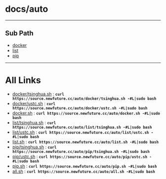 
# docs/auto
---

## Sub Path

* [docker](docker/)
* [list](list/)
* [pip](pip/)

---

# All Links

* [docker/tsinghua.sh](docker/tsinghua.sh) : **`curl https://source.newfuture.cc/auto/docker/tsinghua.sh -#L|sudo bash`** 
* [docker/ustc.sh](docker/ustc.sh) : **`curl https://source.newfuture.cc/auto/docker/ustc.sh -#L|sudo bash`** 
* [docker.sh](docker.sh) : **`curl https://source.newfuture.cc/auto/docker.sh -#L|sudo bash`** 
* [list/tsinghua.sh](list/tsinghua.sh) : **`curl https://source.newfuture.cc/auto/list/tsinghua.sh -#L|sudo bash`** 
* [list/ustc.sh](list/ustc.sh) : **`curl https://source.newfuture.cc/auto/list/ustc.sh -#L|sudo bash`** 
* [list.sh](list.sh) : **`curl https://source.newfuture.cc/auto/list.sh -#L|sudo bash`** 
* [pip/tsinghua.sh](pip/tsinghua.sh) : **`curl https://source.newfuture.cc/auto/pip/tsinghua.sh -#L|sudo bash`** 
* [pip/ustc.sh](pip/ustc.sh) : **`curl https://source.newfuture.cc/auto/pip/ustc.sh -#L|sudo bash`** 
* [pip.sh](pip.sh) : **`curl https://source.newfuture.cc/auto/pip.sh -#L|sudo bash`** 
* [all.sh](all.sh) : **`curl https://source.newfuture.cc/auto/all.sh -#L|sudo bash`** 
